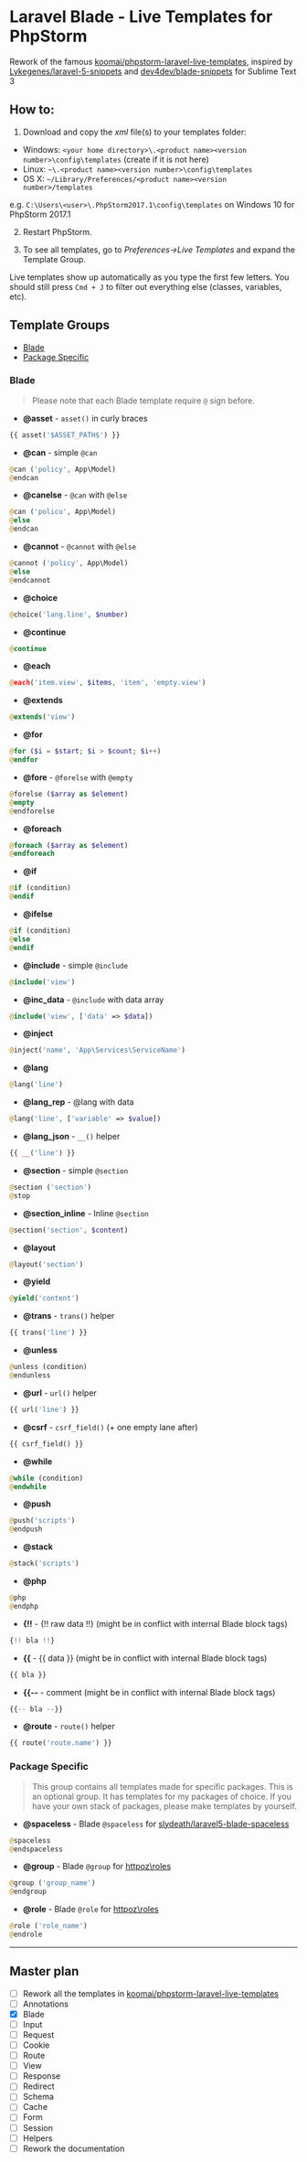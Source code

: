 # Laravel Blade - Live Templates for PhpStorm
Rework of the famous [koomai/phpstorm-laravel-live-templates](https://github.com/koomai/phpstorm-laravel-live-templates), inspired by [Lykegenes/laravel-5-snippets](https://github.com/Lykegenes/laravel-5-snippets) and [dev4dev/blade-snippets](https://github.com/dev4dev/blade-snippets) for Sublime Text 3

## How to:

1) Download and copy the *xml* file(s) to your templates folder:

* Windows: `<your home directory>\.<product name><version number>\config\templates` (create if it is not here)
* Linux: `~\.<product name><version number>\config\templates`
* OS X: `~/Library/Preferences/<product name><version number>/templates`

e.g. `C:\Users\<user>\.PhpStorm2017.1\config\templates` on Windows 10 for PhpStorm 2017.1


2) Restart PhpStorm.

3) To see all templates, go to *Preferences->Live Templates* and expand the Template Group.

Live templates show up automatically as you type the first few letters. 
You should still press `Cmd + J` to filter out everything else (classes, variables, etc).

## Template Groups
- [Blade](#blade)
- [Package Specific](#package-specific)


### Blade

> Please note that each Blade template require `@` sign before. 

- **@asset** - `asset()` in curly braces

```php
{{ asset('$ASSET_PATH$') }}
```


- **@can** - simple `@can` 

```php
@can ('policy', App\Model)
@endcan
```

- **@canelse** - `@can` with `@else`

```php 
@can ('policu', App\Model)
@else
@endcan
```

 - **@cannot** - `@cannot` with `@else`
 
```php 
@cannot ('policy', App\Model)
@else
@endcannot
```

- **@choice**

```php
@choice('lang.line', $number)
```

- **@continue**

```php
@continue
```

- **@each**

```php
@each('item.view', $items, 'item', 'empty.view')
```

- **@extends**

```php
@extends('view')
```

- **@for**

```php
@for ($i = $start; $i > $count; $i++)
@endfor
```

- **@fore** - `@forelse` with  `@empty`

```php
@forelse ($array as $element)
@empty
@endforelse
```

- **@foreach**

```php
@foreach ($array as $element)
@endforeach
```

- **@if**

```php
@if (condition)
@endif
```

- **@ifelse**
```php
@if (condition)
@else
@endif
```

- **@include** - simple `@include`

```php
@include('view')
```

- **@inc_data** - `@include` with data array

```php
@include('view', ['data' => $data])
```

- **@inject**

```php
@inject('name', 'App\Services\ServiceName')
```

- **@lang**

```php
@lang('line')
```

- **@lang_rep** - @lang with data

```php
@lang('line', ['variable' => $value])
```

- **@lang_json** - `__()` helper

```php
{{ __('line') }}
```

- **@section** - simple `@section`

```php
@section ('section')
@stop
```

- **@section_inline** - Inline `@section`

```php
@section('section', $content)
```

- **@layout**

```php
@layout('section')
```

- **@yield**

```php
@yield('content')
```

- **@trans** - `trans()` helper

```php
{{ trans('line') }}
```

- **@unless**

```php
@unless (condition)
@endunless
```

- **@url** - `url()` helper

```php
{{ url('line') }}
```

- **@csrf** - `csrf_field()` (+ one empty lane after)

```php
{{ csrf_field() }}

```

- **@while**

```php
@while (condition)
@endwhile
```

- **@push**

```php
@push('scripts')
@endpush
```

- **@stack**
```php
@stack('scripts')
```

- **@php**

```php
@php
@endphp
```

- **{!!** - {!! raw data !!} (might be in conflict with internal Blade block tags)
```php
{!! bla !!}
```

- **{{** - {{ data }} (might be in conflict with internal Blade block tags)
```php
{{ bla }}
```

- **{{--** - comment (might be in conflict with internal Blade block tags)
```php
{{-- bla --}}
```

- **@route** - `route()` helper
```php
{{ route('route.name') }}
```



### Package Specific

> This group contains all templates made for specific packages. This is an optional group. 
> It has templates for my packages of choice. If you have your own stack of packages, please make templates by yourself.

- **@spaceless** - Blade `@spaceless` for [slydeath/laravel5-blade-spaceless](https://github.com/SlyDeath/laravel5-blade-spaceless)
```php
@spaceless
@endspaceless
```

- **@group** - Blade `@group` for [httpoz\roles](https://github.com/httpoz/roles)

```php
@group ('group_name')
@endgroup
```

- **@role** - Blade `@role` for [httpoz\roles](https://github.com/httpoz/roles)

```php
@role ('role_name')
@endrole
```

_____


## Master plan
- [ ] Rework all the templates in [koomai/phpstorm-laravel-live-templates](https://github.com/koomai/phpstorm-laravel-live-templates)
 - [ ] Annotations
 - [x] Blade
 - [ ] Input
 - [ ] Request
 - [ ] Cookie
 - [ ] Route
 - [ ] View
 - [ ] Response
 - [ ] Redirect
 - [ ] Schema
 - [ ] Cache
 - [ ] Form
 - [ ] Session
 - [ ] Helpers
- [ ] Rework the documentation
